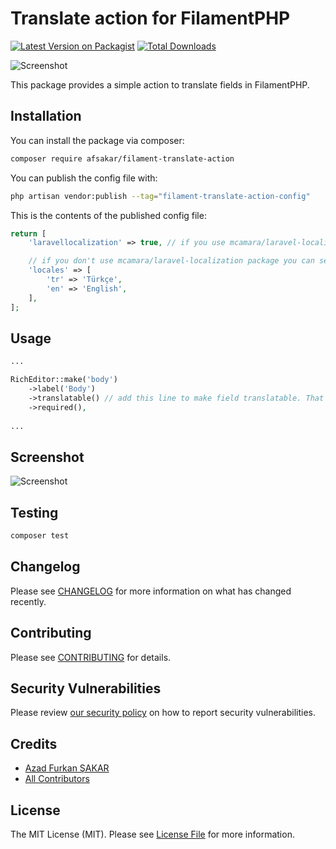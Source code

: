 # Translate action for FilamentPHP

[![Latest Version on Packagist](https://img.shields.io/packagist/v/afsakar/filament-translate-action.svg?style=flat-square)](https://packagist.org/packages/afsakar/filament-translate-action)
[![Total Downloads](https://img.shields.io/packagist/dt/afsakar/filament-translate-action.svg?style=flat-square)](https://packagist.org/packages/afsakar/filament-translate-action)

![Screenshot](https://banners.beyondco.de/Filament%20Translate%20Action.png?theme=light&packageManager=composer+require&packageName=afsakar%2Ffilament-translate-action&pattern=architect&style=style_2&description=Translate+action+for+FilamentPHP&md=1&showWatermark=1&fontSize=100px&images=https%3A%2F%2Flaravel.com%2Fimg%2Flogomark.min.svg)

This package provides a simple action to translate fields in FilamentPHP.

## Installation

You can install the package via composer:

```bash
composer require afsakar/filament-translate-action
```

You can publish the config file with:

```bash
php artisan vendor:publish --tag="filament-translate-action-config"
```

This is the contents of the published config file:

```php
return [
    'laravellocalization' => true, // if you use mcamara/laravel-localization package you can set this to true

    // if you don't use mcamara/laravel-localization package you can set your locales here
    'locales' => [
        'tr' => 'Türkçe',
        'en' => 'English',
    ],
];
```

## Usage

```php
...

RichEditor::make('body')
    ->label('Body')
    ->translatable() // add this line to make field translatable. That's it!
    ->required(),
    
...
```

## Screenshot

![Screenshot](https://raw.githubusercontent.com/afsakar/filament-translate-action/main/art/filament-translatable-action.gif)

## Testing

```bash
composer test
```

## Changelog

Please see [CHANGELOG](CHANGELOG.md) for more information on what has changed recently.

## Contributing

Please see [CONTRIBUTING](.github/CONTRIBUTING.md) for details.

## Security Vulnerabilities

Please review [our security policy](../../security/policy) on how to report security vulnerabilities.

## Credits

- [Azad Furkan ŞAKAR](https://github.com/afsakar)
- [All Contributors](../../contributors)

## License

The MIT License (MIT). Please see [License File](LICENSE.md) for more information.
